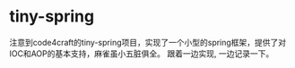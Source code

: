 # tiny-spring
注意到code4craft的tiny-spring项目，实现了一个小型的spring框架，提供了对IOC和AOP的基本支持，麻雀虽小五脏俱全。 跟着一边实现, 一边记录一下。
